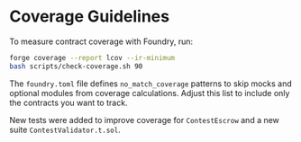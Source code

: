 # Coverage Guidelines

To measure contract coverage with Foundry, run:

```bash
forge coverage --report lcov --ir-minimum
bash scripts/check-coverage.sh 90
```

The `foundry.toml` file defines `no_match_coverage` patterns to skip mocks and optional modules from coverage calculations. Adjust this list to include only the contracts you want to track.

New tests were added to improve coverage for `ContestEscrow` and a new suite `ContestValidator.t.sol`.
